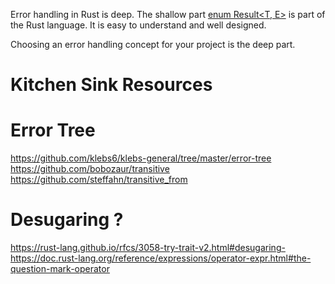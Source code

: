 Error handling in Rust is deep.
The shallow part [enum Result<T, E>](https://doc.rust-lang.org/std/result/enum.Result.html) is part of the Rust language.
It is easy to understand and well designed.

Choosing an error handling concept for your project is the deep part.


# Kitchen Sink Resources

# Error Tree

https://github.com/klebs6/klebs-general/tree/master/error-tree
https://github.com/bobozaur/transitive
https://github.com/steffahn/transitive_from


# Desugaring ?

https://rust-lang.github.io/rfcs/3058-try-trait-v2.html#desugaring-
https://doc.rust-lang.org/reference/expressions/operator-expr.html#the-question-mark-operator
